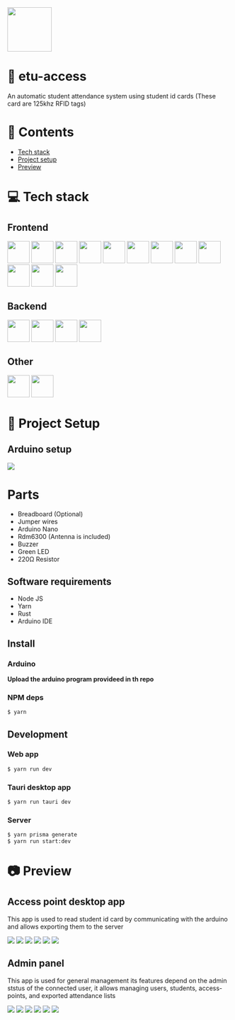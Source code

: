 <img height="100px" width="100px" src="https://github.com/devlotfi/etu-access/blob/main/github-assets/logo.svg">

# 📜 etu-access
An automatic student attendance system using student id cards (These card are 125khz RFID tags)

# 📌 Contents
- [Tech stack](#-tech-stack)
- [Project setup](#-project-setup)
- [Preview](#-preview)

# 💻 Tech stack

## Frontend

<p float="left">
  <img height="50px" src="https://github.com/devlotfi/stack-icons/blob/main/icons/html.svg">
  <img height="50px" src="https://github.com/devlotfi/stack-icons/blob/main/icons/css.svg">
  <img height="50px" src="https://github.com/devlotfi/stack-icons/blob/main/icons/ts.svg">
  <img height="50px" src="https://github.com/devlotfi/stack-icons/blob/main/icons/tailwind.svg">
  <img height="50px" src="https://github.com/devlotfi/stack-icons/blob/main/icons/react.svg">
  <img height="50px" src="https://github.com/devlotfi/stack-icons/blob/main/icons/tauri.svg">
  <img height="50px" src="https://github.com/devlotfi/stack-icons/blob/main/icons/rust.svg">
  <img height="50px" src="https://github.com/devlotfi/stack-icons/blob/main/icons/fontawesome.svg">
  <img height="50px" src="https://github.com/devlotfi/stack-icons/blob/main/icons/formik.svg">
  <img height="50px" src="https://github.com/devlotfi/stack-icons/blob/main/icons/nextui.svg">
  <img height="50px" src="https://github.com/devlotfi/stack-icons/blob/main/icons/reactquery.svg">
  <img height="50px" src="https://github.com/devlotfi/stack-icons/blob/main/icons/vite.svg">
</p>

## Backend

<p float="left">
  <img height="50px" src="https://github.com/devlotfi/stack-icons/blob/main/icons/nodejs.svg">
  <img height="50px" src="https://github.com/devlotfi/stack-icons/blob/main/icons/nestjs.svg">
  <img height="50px" src="https://github.com/devlotfi/stack-icons/blob/main/icons/prisma.svg">
  <img height="50px" src="https://github.com/devlotfi/stack-icons/blob/main/icons/postgres.svg">
</p>

## Other

<p float="left">
  <img height="50px" src="https://github.com/devlotfi/stack-icons/blob/main/icons/jwt.svg">
  <img height="50px" src="https://github.com/devlotfi/stack-icons/blob/main/icons/arduino.svg">
</p>


# 📂 Project Setup

## Arduino setup
<img src="https://github.com/devlotfi/etu-access/blob/main/github-assets/arduino-setup.png">

# Parts
- Breadboard (Optional)
- Jumper wires
- Arduino Nano
- Rdm6300 (Antenna is included)
- Buzzer
- Green LED
- 220Ω Resistor


## Software requirements
- Node JS
- Yarn
- Rust
- Arduino IDE

## Install

### Arduino
**Upload the arduino program provideed in th repo**

### NPM deps
```bash
$ yarn
```

## Development

### Web app
```bash
$ yarn run dev
```

### Tauri desktop app
```bash
$ yarn run tauri dev
```

### Server
```bash
$ yarn prisma generate
$ yarn run start:dev
```

# 📷 Preview

## Access point desktop app
This app is used to read student id card by communicating with the arduino and allows exporting them to the server

<img src="https://github.com/devlotfi/etu-access/blob/main/github-assets/access-point/preview-1.png">
<img src="https://github.com/devlotfi/etu-access/blob/main/github-assets/access-point/preview-2.png">
<img src="https://github.com/devlotfi/etu-access/blob/main/github-assets/access-point/preview-3.png">
<img src="https://github.com/devlotfi/etu-access/blob/main/github-assets/access-point/preview-4.png">
<img src="https://github.com/devlotfi/etu-access/blob/main/github-assets/access-point/preview-5.png">
<img src="https://github.com/devlotfi/etu-access/blob/main/github-assets/access-point/preview-6.png">

## Admin panel
This app is used for general management its features depend on the admin ststus of the connected user, it allows managing users, students, access-points, and exported attendance lists

<img src="https://github.com/devlotfi/etu-access/blob/main/github-assets/admin-panel/preview-1.png">
<img src="https://github.com/devlotfi/etu-access/blob/main/github-assets/admin-panel/preview-2.png">
<img src="https://github.com/devlotfi/etu-access/blob/main/github-assets/admin-panel/preview-3.png">
<img src="https://github.com/devlotfi/etu-access/blob/main/github-assets/admin-panel/preview-4.png">
<img src="https://github.com/devlotfi/etu-access/blob/main/github-assets/admin-panel/preview-5.png">
<img src="https://github.com/devlotfi/etu-access/blob/main/github-assets/admin-panel/preview-6.png">
